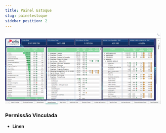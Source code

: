 ```yaml
---
title: Painel Estoque
slug: painelestoque
sidebar_position: 2
---
```


![Alt text](image-2.png)






### Permissão Vinculada

- **Linen**